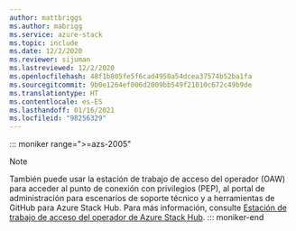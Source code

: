 ```yaml
---
author: mattbriggs
ms.author: mabrigg
ms.service: azure-stack
ms.topic: include
ms.date: 12/2/2020
ms.reviewer: sijuman
ms.lastreviewed: 12/2/2020
ms.openlocfilehash: 48f1b805fe5f6cad4950a54dcea37574b52ba1fa
ms.sourcegitcommit: 9b0e1264ef006d2009bb549f21010c672c49b9de
ms.translationtype: HT
ms.contentlocale: es-ES
ms.lasthandoff: 01/16/2021
ms.locfileid: "98256329"
---
```

::: moniker range=">=azs-2005"
> [!Note] 
> También puede usar la estación de trabajo de acceso del operador (OAW) para acceder al punto de conexión con privilegios (PEP), al portal de administración para escenarios de soporte técnico y a herramientas de GitHub para Azure Stack Hub. Para más información, consulte [Estación de trabajo de acceso del operador de Azure Stack Hub](../operator/operator-access-workstation.md).
::: moniker-end